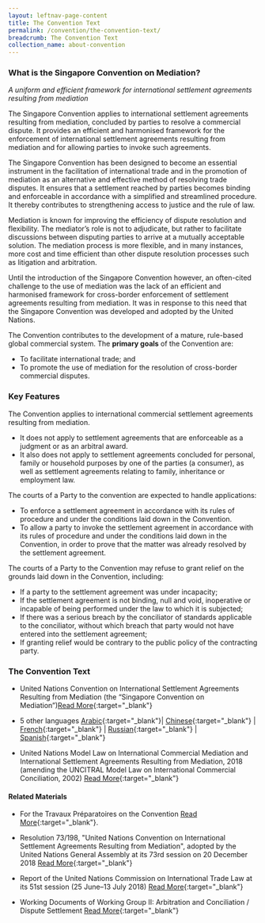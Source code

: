 ```yaml
---
layout: leftnav-page-content
title: The Convention Text
permalink: /convention/the-convention-text/
breadcrumb: The Convention Text
collection_name: about-convention
---
```

### **What is the Singapore Convention on Mediation?**

*A uniform and efficient framework for international settlement agreements resulting from mediation*

The Singapore Convention applies to international settlement agreements resulting from mediation, concluded by parties to resolve a commercial dispute. It provides an efficient and harmonised framework for the enforcement of international settlement agreements resulting from mediation and for allowing parties to invoke such agreements.

The Singapore Convention has been designed to become an essential instrument in the facilitation of international trade and in the promotion of mediation as an alternative and effective method of resolving trade disputes. It ensures that a settlement reached by parties becomes binding and enforceable in accordance with a simplified and streamlined procedure. It thereby contributes to strengthening access to justice and the rule of law.

Mediation is known for improving the efficiency of dispute resolution and flexibility. The mediator’s role is not to adjudicate, but rather to facilitate discussions between disputing parties to arrive at a mutually acceptable solution. The mediation process is more flexible, and in many instances, more cost and time efficient than other dispute resolution processes such as litigation and arbitration.

Until the introduction of the Singapore Convention however, an often-cited challenge to the use of mediation was the lack of an efficient and harmonised framework for cross-border enforcement of settlement agreements resulting from mediation. It was in response to this need that the Singapore Convention was developed and adopted by the United Nations.

The Convention contributes to the development of a mature, rule-based global commercial system. The **primary goals** of the Convention are:

* To facilitate international trade; and
* To promote the use of mediation for the resolution of cross-border commercial disputes.

### **Key Features**

The Convention applies to international commercial settlement agreements resulting from mediation. 

*	It does not apply to settlement agreements that are enforceable as a judgment or as an arbitral award.
*	It also does not apply to settlement agreements concluded for personal, family or household purposes by one of the parties (a consumer), as well as settlement agreements relating to family, inheritance or employment law.

The courts of a Party to the convention are expected to handle applications:

* To enforce a settlement agreement in accordance with its rules of procedure and under the conditions laid down in the Convention.
* To allow a party to invoke the settlement agreement in accordance with its rules of procedure
and under the conditions laid down in the Convention, in order to prove that the matter was
already resolved by the settlement agreement.

The courts of a Party to the Convention may refuse to grant relief on the grounds laid down in the Convention, including:

*	If a party to the settlement agreement was under incapacity;
*	If the settlement agreement is not binding, null and void, inoperative or incapable of being performed under the law to which it is subjected;
*	If there was a serious breach by the conciliator of standards applicable to the conciliator, without which breach that party would not have entered into the settlement agreement;
*	If granting relief would be contrary to the public policy of the contracting party.

### **The Convention Text** 
* United Nations Convention on International Settlement Agreements Resulting from Mediation (the “Singapore Convention on Mediation”)[Read More](https://uncitral.un.org/sites/uncitral.un.org/files/singapore_convention_eng.pdf){:target="_blank"}


* 5 other languages
[Arabic](https://uncitral.un.org/sites/uncitral.un.org/files/media-documents/uncitral/ar/mediation_convention_a.pdf){:target="_blank"}| [Chinese](https://uncitral.un.org/sites/uncitral.un.org/files/media-documents/uncitral/zh/mediation_convention_c.pdf){:target="_blank"} | [French](https://uncitral.un.org/sites/uncitral.un.org/files/media-documents/uncitral/fr/mediation_convention_f.pdf){:target="_blank"} | [Russian](https://uncitral.un.org/sites/uncitral.un.org/files/media-documents/uncitral/ru/mediation_convention_r.pdf){:target="_blank"} | [Spanish](https://uncitral.un.org/sites/uncitral.un.org/files/media-documents/uncitral/es/mediation_convention_s.pdf){:target="_blank"}


* United Nations Model Law on International Commercial Mediation and International Settlement Agreements Resulting from Mediation, 2018 (amending the UNCITRAL Model Law on International Commercial Conciliation, 2002) [Read More](http://www.uncitral.org/pdf/english/commissionsessions/51st-session/Annex_II.pdf){:target="_blank"}

#### **Related Materials** 
* For the Travaux Préparatoires on the Convention [Read More](https://uncitral.un.org/en/texts/mediation/conventions/international_settlement_agreements/travaux){:target="_blank"}.
* Resolution 73/198, "United Nations Convention on International Settlement Agreements Resulting from Mediation", adopted by the United Nations General Assembly at its 73rd session on 20 December 2018
[Read More](https://uncitral.un.org/sites/uncitral.un.org/files/singapore_convention_eng.pdf){:target="_blank"}

* Report of the United Nations Commission on International Trade Law at its 51st session (25 June–13 July 2018)
[Read More](https://uncitral.un.org/sites/uncitral.un.org/files/singapore_convention_eng.pdf){:target="_blank"}

* Working Documents of Working Group II: Arbitration and Conciliation / Dispute Settlement
[Read More](https://uncitral.un.org/sites/uncitral.un.org/files/singapore_convention_eng.pdf){:target="_blank"}

